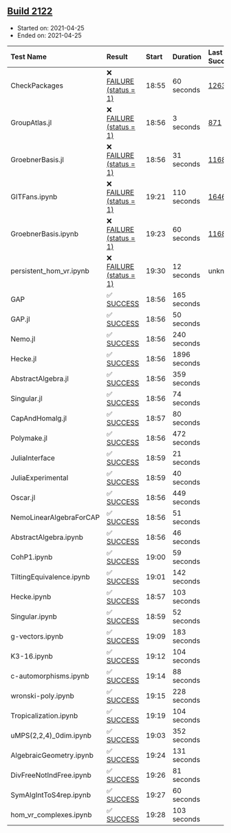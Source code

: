## [Build 2122](https://oscarci.mathematik.uni-kl.de/job/oscar-stable/2122/)

* Started on: 2021-04-25
* Ended on: 2021-04-25

| Test Name    | Result | Start | Duration | Last Success | First Failure |
|:-------------|:-------|:------|:---------|:-------------|:--------------|
| CheckPackages | ❌ [FAILURE (status = 1)](https://oscarci.mathematik.uni-kl.de/job/oscar-stable/2122/artifact/logs/build-2122/CheckPackages.log) | 18:55 | 60 seconds | [1263](https://oscarci.mathematik.uni-kl.de/job/oscar-stable/1263/) | [1264](https://oscarci.mathematik.uni-kl.de/job/oscar-stable/1264/) |
| GroupAtlas.jl | ❌ [FAILURE (status = 1)](https://oscarci.mathematik.uni-kl.de/job/oscar-stable/2122/artifact/logs/build-2122/GroupAtlas.jl.log) | 18:56 | 3 seconds | [871](https://oscarci.mathematik.uni-kl.de/job/oscar-stable/871/) | [872](https://oscarci.mathematik.uni-kl.de/job/oscar-stable/872/) |
| GroebnerBasis.jl | ❌ [FAILURE (status = 1)](https://oscarci.mathematik.uni-kl.de/job/oscar-stable/2122/artifact/logs/build-2122/GroebnerBasis.jl.log) | 18:56 | 31 seconds | [1168](https://oscarci.mathematik.uni-kl.de/job/oscar-stable/1168/) | [1169](https://oscarci.mathematik.uni-kl.de/job/oscar-stable/1169/) |
| GITFans.ipynb | ❌ [FAILURE (status = 1)](https://oscarci.mathematik.uni-kl.de/job/oscar-stable/2122/artifact/logs/build-2122/GITFans.ipynb.log) | 19:21 | 110 seconds | [1646](https://oscarci.mathematik.uni-kl.de/job/oscar-stable/1646/) | [1647](https://oscarci.mathematik.uni-kl.de/job/oscar-stable/1647/) |
| GroebnerBasis.ipynb | ❌ [FAILURE (status = 1)](https://oscarci.mathematik.uni-kl.de/job/oscar-stable/2122/artifact/logs/build-2122/GroebnerBasis.ipynb.log) | 19:23 | 60 seconds | [1168](https://oscarci.mathematik.uni-kl.de/job/oscar-stable/1168/) | [1169](https://oscarci.mathematik.uni-kl.de/job/oscar-stable/1169/) |
| persistent_hom_vr.ipynb | ❌ [FAILURE (status = 1)](https://oscarci.mathematik.uni-kl.de/job/oscar-stable/2122/artifact/logs/build-2122/persistent_hom_vr.ipynb.log) | 19:30 | 12 seconds | unknown | unknown |
| GAP | ✅ [SUCCESS](https://oscarci.mathematik.uni-kl.de/job/oscar-stable/2122/artifact/logs/build-2122/GAP.log) | 18:56 | 165 seconds |  |  |
| GAP.jl | ✅ [SUCCESS](https://oscarci.mathematik.uni-kl.de/job/oscar-stable/2122/artifact/logs/build-2122/GAP.jl.log) | 18:56 | 50 seconds |  |  |
| Nemo.jl | ✅ [SUCCESS](https://oscarci.mathematik.uni-kl.de/job/oscar-stable/2122/artifact/logs/build-2122/Nemo.jl.log) | 18:56 | 240 seconds |  |  |
| Hecke.jl | ✅ [SUCCESS](https://oscarci.mathematik.uni-kl.de/job/oscar-stable/2122/artifact/logs/build-2122/Hecke.jl.log) | 18:56 | 1896 seconds |  |  |
| AbstractAlgebra.jl | ✅ [SUCCESS](https://oscarci.mathematik.uni-kl.de/job/oscar-stable/2122/artifact/logs/build-2122/AbstractAlgebra.jl.log) | 18:56 | 359 seconds |  |  |
| Singular.jl | ✅ [SUCCESS](https://oscarci.mathematik.uni-kl.de/job/oscar-stable/2122/artifact/logs/build-2122/Singular.jl.log) | 18:56 | 74 seconds |  |  |
| CapAndHomalg.jl | ✅ [SUCCESS](https://oscarci.mathematik.uni-kl.de/job/oscar-stable/2122/artifact/logs/build-2122/CapAndHomalg.jl.log) | 18:57 | 80 seconds |  |  |
| Polymake.jl | ✅ [SUCCESS](https://oscarci.mathematik.uni-kl.de/job/oscar-stable/2122/artifact/logs/build-2122/Polymake.jl.log) | 18:56 | 472 seconds |  |  |
| JuliaInterface | ✅ [SUCCESS](https://oscarci.mathematik.uni-kl.de/job/oscar-stable/2122/artifact/logs/build-2122/JuliaInterface.log) | 18:59 | 21 seconds |  |  |
| JuliaExperimental | ✅ [SUCCESS](https://oscarci.mathematik.uni-kl.de/job/oscar-stable/2122/artifact/logs/build-2122/JuliaExperimental.log) | 18:59 | 40 seconds |  |  |
| Oscar.jl | ✅ [SUCCESS](https://oscarci.mathematik.uni-kl.de/job/oscar-stable/2122/artifact/logs/build-2122/Oscar.jl.log) | 18:56 | 449 seconds |  |  |
| NemoLinearAlgebraForCAP | ✅ [SUCCESS](https://oscarci.mathematik.uni-kl.de/job/oscar-stable/2122/artifact/logs/build-2122/NemoLinearAlgebraForCAP.log) | 18:56 | 51 seconds |  |  |
| AbstractAlgebra.ipynb | ✅ [SUCCESS](https://oscarci.mathematik.uni-kl.de/job/oscar-stable/2122/artifact/logs/build-2122/AbstractAlgebra.ipynb.log) | 18:56 | 46 seconds |  |  |
| CohP1.ipynb | ✅ [SUCCESS](https://oscarci.mathematik.uni-kl.de/job/oscar-stable/2122/artifact/logs/build-2122/CohP1.ipynb.log) | 19:00 | 59 seconds |  |  |
| TiltingEquivalence.ipynb | ✅ [SUCCESS](https://oscarci.mathematik.uni-kl.de/job/oscar-stable/2122/artifact/logs/build-2122/TiltingEquivalence.ipynb.log) | 19:01 | 142 seconds |  |  |
| Hecke.ipynb | ✅ [SUCCESS](https://oscarci.mathematik.uni-kl.de/job/oscar-stable/2122/artifact/logs/build-2122/Hecke.ipynb.log) | 18:57 | 103 seconds |  |  |
| Singular.ipynb | ✅ [SUCCESS](https://oscarci.mathematik.uni-kl.de/job/oscar-stable/2122/artifact/logs/build-2122/Singular.ipynb.log) | 18:59 | 52 seconds |  |  |
| g-vectors.ipynb | ✅ [SUCCESS](https://oscarci.mathematik.uni-kl.de/job/oscar-stable/2122/artifact/logs/build-2122/g-vectors.ipynb.log) | 19:09 | 183 seconds |  |  |
| K3-16.ipynb | ✅ [SUCCESS](https://oscarci.mathematik.uni-kl.de/job/oscar-stable/2122/artifact/logs/build-2122/K3-16.ipynb.log) | 19:12 | 104 seconds |  |  |
| c-automorphisms.ipynb | ✅ [SUCCESS](https://oscarci.mathematik.uni-kl.de/job/oscar-stable/2122/artifact/logs/build-2122/c-automorphisms.ipynb.log) | 19:14 | 88 seconds |  |  |
| wronski-poly.ipynb | ✅ [SUCCESS](https://oscarci.mathematik.uni-kl.de/job/oscar-stable/2122/artifact/logs/build-2122/wronski-poly.ipynb.log) | 19:15 | 228 seconds |  |  |
| Tropicalization.ipynb | ✅ [SUCCESS](https://oscarci.mathematik.uni-kl.de/job/oscar-stable/2122/artifact/logs/build-2122/Tropicalization.ipynb.log) | 19:19 | 104 seconds |  |  |
| uMPS(2,2,4)_0dim.ipynb | ✅ [SUCCESS](https://oscarci.mathematik.uni-kl.de/job/oscar-stable/2122/artifact/logs/build-2122/uMPS-2-2-4-_0dim.ipynb.log) | 19:03 | 352 seconds |  |  |
| AlgebraicGeometry.ipynb | ✅ [SUCCESS](https://oscarci.mathematik.uni-kl.de/job/oscar-stable/2122/artifact/logs/build-2122/AlgebraicGeometry.ipynb.log) | 19:24 | 131 seconds |  |  |
| DivFreeNotIndFree.ipynb | ✅ [SUCCESS](https://oscarci.mathematik.uni-kl.de/job/oscar-stable/2122/artifact/logs/build-2122/DivFreeNotIndFree.ipynb.log) | 19:26 | 81 seconds |  |  |
| SymAlgIntToS4rep.ipynb | ✅ [SUCCESS](https://oscarci.mathematik.uni-kl.de/job/oscar-stable/2122/artifact/logs/build-2122/SymAlgIntToS4rep.ipynb.log) | 19:27 | 60 seconds |  |  |
| hom_vr_complexes.ipynb | ✅ [SUCCESS](https://oscarci.mathematik.uni-kl.de/job/oscar-stable/2122/artifact/logs/build-2122/hom_vr_complexes.ipynb.log) | 19:28 | 103 seconds |  |  |
